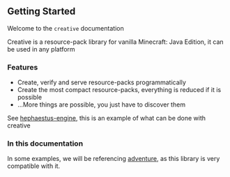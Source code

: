 ## Getting Started

Welcome to the `creative` documentation

Creative is a resource-pack library for vanilla Minecraft: Java
Edition, it can be used in any platform


### Features

- Create, verify and serve resource-packs programmatically
- Create the most compact resource-packs, everything is reduced if it is possible
- ...More things are possible, you just have to discover them

See [hephaestus-engine](https://github.com/unnamed/hephaestus-engine), this
is an example of what can be done with creative


### In this documentation

In some examples, we will be referencing [adventure](https://github.com/KyoriPowered/adventure),
as this library is very compatible with it.